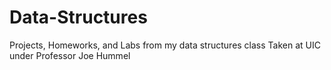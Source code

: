 # Data-Structures
Projects, Homeworks, and Labs from my data structures class
Taken at UIC under Professor Joe Hummel
